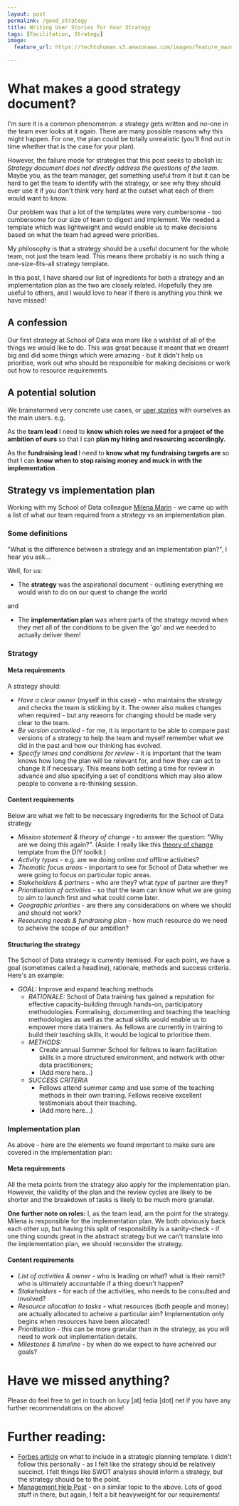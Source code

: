 ```yaml
---
layout: post
permalink: /good_strategy
title: Writing User Stories for Your Strategy
tags: [Facilitation, Strategy]
image: 
  feature_url: https://techtohuman.s3.amazonaws.com/images/feature_maze.jpg

---
```


# What makes a good strategy document?

I'm sure it is a common phenomenon: a strategy gets written and no-one in the team ever looks at it again. There are many possible reasons why this might happen. For one, the plan could be totally unrealistic (you'll find out in time whether that is the case for your plan). 

However, the failure mode for strategies that this post seeks to abolish is: *Strategy document does not directly address the questions of the team*. Maybe you, as the team manager, get something useful from it but it can be hard to get the team to identify with the strategy, or see why they should ever use it if you don't think very hard at the outset what each of them would want to know.  

Our problem was that a lot of the templates were very cumbersome - too cumbersome for our size of team to digest and implement. We needed a template which was lightweight and would enable us to make decisions based on what the team had agreed were priorities. 

My philosophy is that a strategy should be a useful document for the whole team, not just the team lead. This means there probably is no such thing a one-size-fits-all strategy template. 

In this post, I have shared our list of ingredients for both a strategy and an implementation plan as the two are closely related. Hopefully they are useful to others, and I would love to hear if there is anything you think we have missed! 

## A confession 

Our first strategy at School of Data was more like a wishlist of all of the things we would like to do. This was great because it meant that we dreamt big and did some things which were amazing - but it didn't help us prioritise, work out who should be responsible for making decisions or work out how to resource requirements. 

## A potential solution 

We brainstormed very concrete use cases, or [user stories](https://www.gov.uk/service-manual/agile/writing-user-stories.html) with ourselves as the main users. e.g. 

<div class="well">
<p>
As the <strong> team lead </strong> I need to <strong> know which roles we need for a project of the ambition of ours </strong> so that I can <strong> plan my hiring and resourcing accordingly.</strong></p>

As the <strong> fundraising lead </strong> I need to <strong> know what my fundraising targets are </strong> so that I can <strong> know when to stop raising money and muck in with the implementation </strong>. 
</div> 

## Strategy vs implementation plan 

Working with my School of Data colleague [Milena Marin](https://twitter.com/milena_iul) - we came up with a list of what our team required from a strategy vs an implementation plan. 

### Some definitions

"What is the difference between a strategy and an implementation plan?", I hear you ask... 

Well, for us: 

* The <strong>strategy</strong> was the aspirational document - outlining everything we would wish to do on our quest to change the world 

and 

* The <strong>implementation plan</strong> was where parts of the strategy moved when they met all of the conditions to be given the 'go' and we needed to actually deliver them! 

### Strategy 

#### Meta requirements

A strategy should: 

* *Have a clear owner* (myself in this case) - who maintains the strategy and checks the team is sticking by it. The owner also makes changes when required - but any reasons for changing should be made very clear to the team. 
* *Be version controlled* - for me, it is important to be able to compare past versions of a strategy to help the team and myself remember what we did in the past and how our thinking has evolved.
* *Specify times and conditions for review* - it is important that the team knows how long the plan will be relevant for, and how they can act to change it if necessary. This means both setting a time for review in advance and also specifying a set of conditions which may also allow people to convene a re-thinking session.  

#### Content requirements 

Below are what we felt to be necessary ingredients for the School of Data strategy

* *Mission statement & theory of change* - to answer the question: "Why are we doing this again?". (Aside: I really like this [theory of change](http://diytoolkit.org/tools/theory-of-change/) template from the DIY toolkit.) 
* *Activity types* - e.g. are we doing online <em>and</em> offline activities? 
* *Thematic focus areas* - important to see for School of Data whether we were going to focus on particular topic areas. 
* *Stakeholders & partners* - who are they? what *type* of partner are they? 
* *Prioritisation of activities* - so that the team can know what we are going to aim to launch first and what could come later. 
* *Geographic priorities* - are there any considerations on where we should and should not work?  
* *Resourcing needs & fundraising plan* - how much resource do we need to acheive the scope of our ambition?

<a name="structure">

#### Structuring the strategy

The School of Data strategy is currently itemised. For each point, we have a goal (sometimes called a headline), rationale, methods and success criteria. Here's an example: 

* *GOAL:*	 Improve and expand teaching methods 
  * *RATIONALE:* School of Data training has gained a reputation for effective capacity-building through hands-on, participatory methodologies. Formalising, documenting and teaching the teaching methodologies as well as the actual skills would enable us to empower more data trainers. As fellows are currently in training to build their teaching skills, it would be logical to prioritise them.   
  * *METHODS:*
    * Create annual Summer School for fellows to learn facilitation skills in a more structured environment, and network with other data practitioners;
    * (Add more here...) 
  * *SUCCESS CRITERIA*
    * Fellows attend summer camp and use some of the teaching methods in their own training. Fellows receive excellent testimonials about their teaching. 
    * (Add more here...) 


### Implementation plan

As above - here are the elements we found important to make sure are covered in the implementation plan: 

#### Meta requirements

All the meta points from the strategy also apply for the implementation plan. However, the validity of the plan and the review cycles are likely to be shorter and the breakdown of tasks is likely to be much more granular. 

**One further note on roles:** I, as the team lead, am the point for the strategy. Milena is responsible for the implementation plan. We both obviously back each other up, but having this split of responsibility is a sanity-check - if one thing sounds great in the abstract strategy but we can't translate into the implementation plan, we should reconsider the strategy. 

#### Content requirements 

* *List of activities & owner* - who is leading on what? what is their remit? who is ultimately accountable if a thing doesn't happen?
* *Stakeholders* - for each of the activities, who needs to be consulted and involved? 
* *Resource allocation to tasks* - what resources (both people and money) are actually allocated to acheive a particular aim? Implementation only begins when resources have been allocated!
* *Prioritisation* - this can be more granular than in the strategy, as you will need to work out implementation details.  
* *Milestones & timeline* - by when do we expect to have acheived our goals? 

# Have we missed anything? 

Please do feel free to get in touch on lucy [at] fedia [dot] net if you have any further recommendations on the above!

# Further reading: 

* [Forbes article](http://www.forbes.com/sites/davelavinsky/2013/10/18/strategic-plan-template-what-to-include/) on what to include in a strategic planning template. I didn't follow this personally - as I felt like the strategy should be relatively succinct. I felt things like SWOT analysis should inform a strategy, but the strategy should be to the point.
* [Management Help Post](http://managementhelp.org/freenonprofittraining/strategic-plan-framework.htm) - on a similar topic to the above. Lots of good stuff in there, but again, I felt a bit heavyweight for our requirements! 



